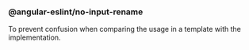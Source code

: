 ### @angular-eslint/no-input-rename

To prevent confusion when comparing the usage in a template with the implementation.
